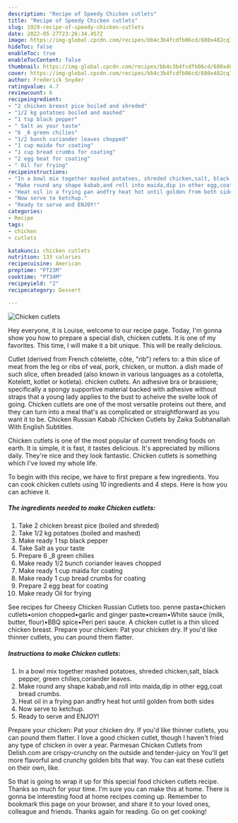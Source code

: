 ```yaml
---
description: "Recipe of Speedy Chicken cutlets"
title: "Recipe of Speedy Chicken cutlets"
slug: 1929-recipe-of-speedy-chicken-cutlets
date: 2022-05-27T23:26:34.457Z
image: https://img-global.cpcdn.com/recipes/bb4c3b4fcdfb06cd/680x482cq70/chicken-cutlets-recipe-main-photo.jpg
hideToc: false
enableToc: true
enableTocContent: false
thumbnail: https://img-global.cpcdn.com/recipes/bb4c3b4fcdfb06cd/680x482cq70/chicken-cutlets-recipe-main-photo.jpg
cover: https://img-global.cpcdn.com/recipes/bb4c3b4fcdfb06cd/680x482cq70/chicken-cutlets-recipe-main-photo.jpg
author: Frederick Snyder
ratingvalue: 4.7
reviewcount: 6
recipeingredient:
- "2 chicken breast pice boiled and shreded"
- "1/2 kg potatoes boiled and mashed"
- "1 tsp black pepper"
- " Salt as your taste"
- "6 _8 green chilies"
- "1/2 bunch coriander leaves chopped"
- "1 cup maida for coating"
- "1 cup bread crumbs for coating"
- "2 egg beat for coating"
- " Oil for frying"
recipeinstructions:
- "In a bowl mix together mashed potatoes, shreded chicken,salt, black pepper, green chilies,coriander leaves."
- "Make round any shape kabab,and roll into maida,dip in other egg,coat bread crumbs."
- "Heat oil in a frying pan andfry heat hot until golden from both sides"
- "Now serve to ketchup."
- "Ready to serve and ENJOY!"
categories:
- Recipe
tags:
- chicken
- cutlets

katakunci: chicken cutlets 
nutrition: 133 calories
recipecuisine: American
preptime: "PT23M"
cooktime: "PT34M"
recipeyield: "2"
recipecategory: Dessert

---
```



![Chicken cutlets](https://img-global.cpcdn.com/recipes/bb4c3b4fcdfb06cd/680x482cq70/chicken-cutlets-recipe-main-photo.jpg)

Hey everyone, it is Louise, welcome to our recipe page. Today, I'm gonna show you how to prepare a special dish, chicken cutlets. It is one of my favorites. This time, I will make it a bit unique. This will be really delicious.

Cutlet (derived from French côtelette, côte, &#34;rib&#34;) refers to: a thin slice of meat from the leg or ribs of veal, pork, chicken, or mutton. a dish made of such slice, often breaded (also known in various languages as a cotoletta, Kotelett, kotlet or kotleta). chicken cutlets. An adhesive bra or brassiere; specifically a spongy supportive material backed with adhesive without straps that a young lady applies to the bust to acheive the svelte look of going. Chicken cutlets are one of the most versatile proteins out there, and they can turn into a meal that&#39;s as complicated or straightforward as you want it to be. Chicken Russian Kabab /Chicken Cutlets by Zaika Subhanallah With English Subtitles.

Chicken cutlets is one of the most popular of current trending foods on earth. It is simple, it is fast, it tastes delicious. It's appreciated by millions daily. They're nice and they look fantastic. Chicken cutlets is something which I've loved my whole life.


To begin with this recipe, we have to first prepare a few ingredients. You can cook chicken cutlets using 10 ingredients and 4 steps. Here is how you can achieve it.

<!--inarticleads1-->

##### The ingredients needed to make Chicken cutlets:

1. Take 2 chicken breast pice (boiled and shreded)
1. Take 1/2 kg potatoes (boiled and mashed)
1. Make ready 1 tsp black pepper
1. Take  Salt as your taste
1. Prepare 6 _8 green chilies
1. Make ready 1/2 bunch coriander leaves chopped
1. Make ready 1 cup maida for coating
1. Make ready 1 cup bread crumbs for coating
1. Prepare 2 egg beat for coating
1. Make ready  Oil for frying


See recipes for Cheesy Chicken Russian Cutlets too. penne pasta•chicken cutlets•onion chopped•garlic and ginger paste•cream•White sauce (milk, butter, flour)•BBQ spice•Peri peri sauce. A chicken cutlet is a thin sliced chicken breast. Prepare your chicken: Pat your chicken dry. If you&#39;d like thinner cutlets, you can pound them flatter. 

<!--inarticleads2-->

##### Instructions to make Chicken cutlets:

1. In a bowl mix together mashed potatoes, shreded chicken,salt, black pepper, green chilies,coriander leaves.
1. Make round any shape kabab,and roll into maida,dip in other egg,coat bread crumbs.
1. Heat oil in a frying pan andfry heat hot until golden from both sides
1. Now serve to ketchup.
1. Ready to serve and ENJOY!

Prepare your chicken: Pat your chicken dry. If you&#39;d like thinner cutlets, you can pound them flatter. I love a good chicken cutlet, though I haven&#39;t fried any type of chicken in over a year. Parmesan Chicken Cutlets from Delish.com are crispy-crunchy on the outside and tender-juicy on You&#39;ll get more flavorful and crunchy golden bits that way. You can eat these cutlets on their own, like. 

So that is going to wrap it up for this special food chicken cutlets recipe. Thanks so much for your time. I'm sure you can make this at home. There is gonna be interesting food at home recipes coming up. Remember to bookmark this page on your browser, and share it to your loved ones, colleague and friends. Thanks again for reading. Go on get cooking!
